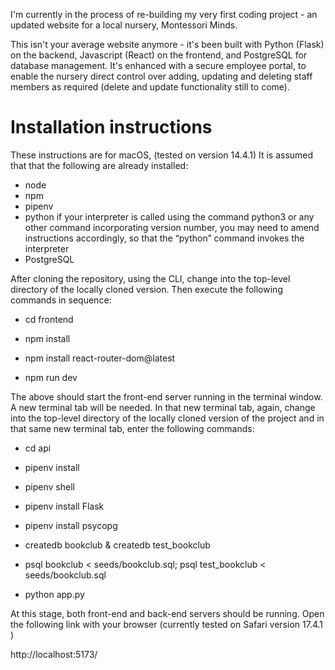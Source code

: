 I'm currently in the process of re-building my very first coding project - an updated website for a local nursery, Montessori Minds.

This isn't your average website anymore - it's been built with Python (Flask) on the backend, Javascript (React) on the frontend, and PostgreSQL for database management. It's enhanced with a secure employee portal, to enable the nursery direct control over adding, updating and deleting staff members as required (delete and update functionality still to come).

# Installation instructions

These instructions are for macOS, (tested on version 14.4.1) It is assumed that that the following are already installed:

- node
- npm
- pipenv
- python
  if your interpreter is called using the command python3 or any other command incorporating version number, you may need to amend instructions accordingly, so that the “python” command invokes the interpreter
- PostgreSQL

After cloning the repository, using the CLI, change into the top-level directory of the locally cloned version. Then execute the following commands in sequence:

- cd frontend

- npm install

- npm install react-router-dom@latest

- npm run dev

The above should start the front-end server running in the terminal window. A new terminal tab will be needed. In that new terminal tab, again, change into the top-level directory of the locally cloned version of the project and in that same new terminal tab, enter the following commands:

- cd api

- pipenv install

- pipenv shell

- pipenv install Flask

- pipenv install psycopg

- createdb bookclub & createdb test_bookclub

- psql bookclub < seeds/bookclub.sql; psql test_bookclub < seeds/bookclub.sql

- python app.py

At this stage, both front-end and back-end servers should be running. Open the following link with your browser (currently tested on Safari version 17.4.1 )

http://localhost:5173/
